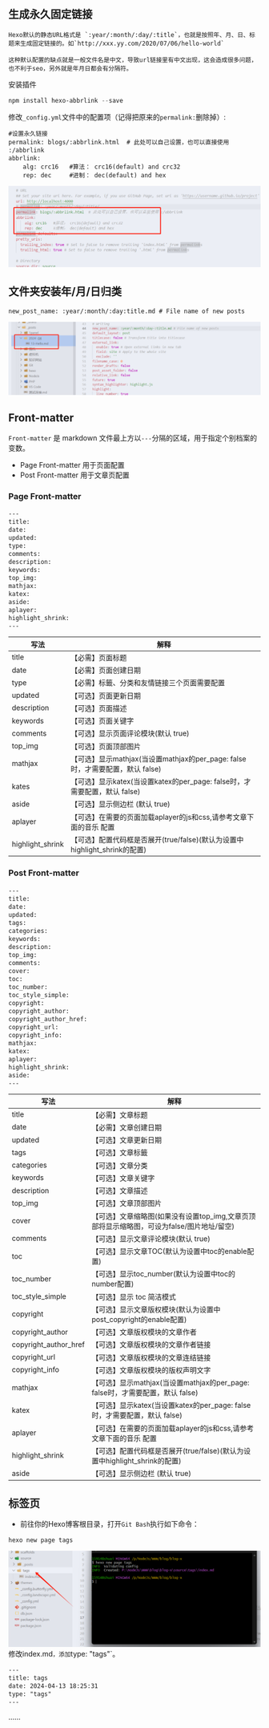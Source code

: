 ## 生成永久固定链接
```
Hexo默认的静态URL格式是 `:year/:month/:day/:title`，也就是按照年、月、日、标题来生成固定链接的。如`http://xxx.yy.com/2020/07/06/hello-world`

这种默认配置的缺点就是一般文件名是中文，导致url链接里有中文出现，这会造成很多问题，也不利于seo，另外就是年月日都会有分隔符。
```

安装插件
```powershell
npm install hexo-abbrlink --save
```
修改`_config.yml`文件中的配置项（记得把原来的`permalink:`删除掉）:
```text
#设置永久链接
permalink: blogs/:abbrlink.html  # 此处可以自己设置，也可以直接使用 :/abbrlink
abbrlink:
    alg: crc16   #算法： crc16(default) and crc32
    rep: dec     #进制： dec(default) and hex
```
![](../static/annex/Pasted%20image%2020240413182422.png)

## 文件夹安装年/月/日归类
```
new_post_name: :year/:month/:day:title.md # File name of new posts
```
![](../static/annex/Pasted%20image%2020240413192123.png)

## Front-matter
`Front-matter` 是 markdown 文件最上方以`---`分隔的区域，用于指定个别档案的变数。
- Page Front-matter 用于页面配置
- Post Front-matter 用于文章页配置

### Page Front-matter
```
---  
title:  
date:  
updated:  
type:  
comments:  
description:  
keywords:  
top_img:  
mathjax:  
katex:  
aside:  
aplayer:  
highlight_shrink:  
---
```
|写法|解释|
|---|---|
|title|【必需】页面标题|
|date|【必需】页面创建日期|
|type|【必需】标籤、分类和友情链接三个页面需要配置|
|updated|【可选】页面更新日期|
|description|【可选】页面描述|
|keywords|【可选】页面关键字|
|comments|【可选】显示页面评论模块(默认 true)|
|top_img|【可选】页面顶部图片|
|mathjax|【可选】显示mathjax(当设置mathjax的per_page: false时，才需要配置，默认 false)|
|kates|【可选】显示katex(当设置katex的per_page: false时，才需要配置，默认 false)|
|aside|【可选】显示侧边栏 (默认 true)|
|aplayer|【可选】在需要的页面加载aplayer的js和css,请参考文章下面的音乐 配置|
|highlight_shrink|【可选】配置代码框是否展开(true/false)(默认为设置中highlight_shrink的配置)|

### Post Front-matter
```
---  
title:  
date:  
updated:  
tags:  
categories:  
keywords:  
description:  
top_img:  
comments:  
cover:  
toc:  
toc_number:  
toc_style_simple:  
copyright:  
copyright_author:  
copyright_author_href:  
copyright_url:  
copyright_info:  
mathjax:  
katex:  
aplayer:  
highlight_shrink:  
aside:  
---
```
|写法|解释|
|---|---|
|title|【必需】文章标题|
|date|【必需】文章创建日期|
|updated|【可选】文章更新日期|
|tags|【可选】文章标籤|
|categories|【可选】文章分类|
|keywords|【可选】文章关键字|
|description|【可选】文章描述|
|top_img|【可选】文章顶部图片|
|cover|【可选】文章缩略图(如果没有设置top_img,文章页顶部将显示缩略图，可设为false/图片地址/留空)|
|comments|【可选】显示文章评论模块(默认 true)|
|toc|【可选】显示文章TOC(默认为设置中toc的enable配置)|
|toc_number|【可选】显示toc_number(默认为设置中toc的number配置)|
|toc_style_simple|【可选】显示 toc 简洁模式|
|copyright|【可选】显示文章版权模块(默认为设置中post_copyright的enable配置)|
|copyright_author|【可选】文章版权模块的文章作者|
|copyright_author_href|【可选】文章版权模块的文章作者链接|
|copyright_url|【可选】文章版权模块的文章连结链接|
|copyright_info|【可选】文章版权模块的版权声明文字|
|mathjax|【可选】显示mathjax(当设置mathjax的per_page: false时，才需要配置，默认 false)|
|katex|【可选】显示katex(当设置katex的per_page: false时，才需要配置，默认 false)|
|aplayer|【可选】在需要的页面加载aplayer的js和css,请参考文章下面的音乐 配置|
|highlight_shrink|【可选】配置代码框是否展开(true/false)(默认为设置中highlight_shrink的配置)|
|aside|【可选】显示侧边栏 (默认 true)|

## 标签页
- 前往你的Hexo博客根目录，打开`Git Bash`执行如下命令：
```
hexo new page tags
```
![](../static/annex/Pasted%20image%2020240413181252.png)
修改index.md`，添加`type: "tags"`。
```
---
title: tags
date: 2024-04-13 18:25:31
type: "tags"
---
```


......